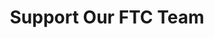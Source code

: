 ---
title: Support Our FTC Team
description: Your contributions help our FIRST Tech Challenge team build robots, participate in competitions, and inspire the next generation of STEM innovators.

secondary: Our Rubber Duck Sponsorship Levels

custom_donation: Enter your preferred donation amount to support our FTC robotics team!


donation_items: 
  - title: "Just Quacking By"
    description: "The first tier donation."
    price: "100"
    stripe_id: price_1Rj3DBH5BRP1wdS7d2At8fPv
    donation_feature:
      - "Your company's name and logo on our website."

  - title: "Feather Fanatics"
    description: "The second tier donation."
    price: "250"
    stripe_id: price_1Rj3DMH5BRP1wdS7kDYbjRud
    donation_feature:
      - "All 'Just Quacking By' benefits."
      - "A spotlight in our social posts."

  - title: "Pond Protectors"
    description: "The third tier donation."
    price: "500"
    stripe_id: price_1Rj3DUH5BRP1wdS79GaUrtnl
    donation_feature:
      - "All Feather Fanatics benefits."
      - "Your logo on our team shirts."

  - title: "Supreme Squeakers"
    description: "The fourth tier donation."
    price: "1,000"
    stripe_id: price_1Rj3DfH5BRP1wdS70mSblvAq
    donation_feature:
      - "All Pond Protectors benefits."
      - "Your sticker on our robot."

  - title: "Mallard Magnates"
    description: "The fifth tier donation."
    price: "5,000"
    stripe_id: price_1Rj3DxH5BRP1wdS7v4wnoIcP
    donation_feature:
      - "All Supreme Squeakers benefits."
      - "Three posts on our social media."

  - title: "Quack Attack Platinum"
    description: "The sixth tier donation."
    price: "10,000"
    stripe_id: price_1Rj3E6H5BRP1wdS7LxMVy6vA
    donation_feature:
      - "All Mallard Magnates benefits."
      - "2 more social media posts."
      - "Your logo on our 2' x 3' competition pit banner."

---